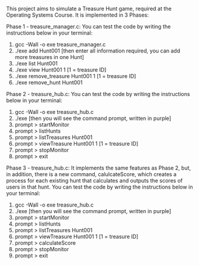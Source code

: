 This project aims to simulate a Treasure Hunt game, required at the Operating Systems Course. It is implemented in 3 Phases:

Phase 1 - treasure_manager.c: You can test the code by writing the instructions below in your terminal:
  1. gcc -Wall -o exe treasure_manager.c
  2. ./exe add Hunt001 [then enter all information required, you can add more treasures in one Hunt]
  3. ./exe list Hunt001
  4. ./exe view Hunt001 1 [1 = treasure ID]
  5. ./exe remove_treasure Hunt001 1 [1 = treasure ID]
  6. ./exe remove_hunt Hunt001

Phase 2 - treasure_hub.c: You can test the code by writing the instructions below in your terminal:
  1. gcc -Wall -o exe treasure_hub.c
  2. ./exe [then you will see the command prompt, written in purple]
  3. prompt > startMonitor
  4. prompt > listHunts
  5. prompt > listTreasures Hunt001
  6. prompt > viewTreasure Hunt001 1 [1 = treasure ID]
  7. prompt > stopMonitor
  8. prompt > exit

Phase 3 - treasure_hub.c: It implements the same features as Phase 2, but, in addition, there is a new command, calulcateScore, which creates a process for each existing hunt that calculates and outputs the scores of users in that hunt. You can test the code by writing the instructions below in your terminal:
  1. gcc -Wall -o exe treasure_hub.c
  2. ./exe [then you will see the command prompt, written in purple]
  3. prompt > startMonitor
  4. prompt > listHunts
  5. prompt > listTreasures Hunt001
  6. prompt > viewTreasure Hunt001 1 [1 = treasure ID]
  7. prompt > calculateScore
  8. prompt > stopMonitor
  9. prompt > exit
